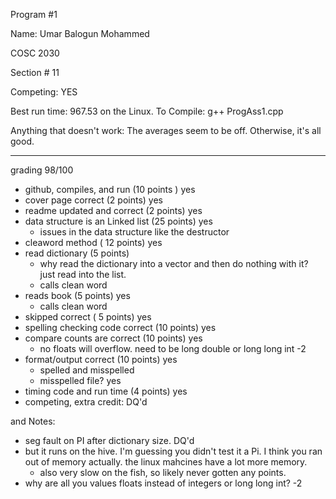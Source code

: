 Program #1

Name: Umar Balogun Mohammed

COSC 2030

Section # 11

Competing: YES

Best run time: 967.53 on the Linux.
  To Compile: g++ ProgAss1.cpp

Anything that doesn't work: The averages seem to be off. Otherwise, it's all good.


---
grading 98/100<BR>
* github, compiles, and  run (10 points ) yes
* cover page correct (2 points) yes
* readme updated and correct (2 points) yes
* data structure is an Linked list (25 points) yes
  * issues in the data structure like the destructor
* cleaword method ( 12 points) yes
* read dictionary (5 points)
  * why read the dictionary into a vector and then do nothing with it?  just read into the list.
  * calls clean word
* reads book (5 points) yes
  * calls clean word
* skipped correct ( 5 points) yes
* spelling checking code correct (10 points) yes
* compare counts are correct (10 points) yes
  * no floats will overflow.  need to be long double or long long int -2
* format/output correct (10 points) yes
  * spelled and misspelled
  * misspelled file? yes
* timing code and run time (4 points) yes
* competing, extra credit: DQ'd

and Notes:<BR>
* seg fault on PI  after dictionary size.  DQ'd
* but it runs on the hive.  I'm guessing you didn't test it a Pi.  I think you ran out of memory actually.  the linux mahcines have a lot more memory.  
  * also very slow on the fish, so likely never gotten any points.
* why are all you values floats instead of integers or long long int?  -2
